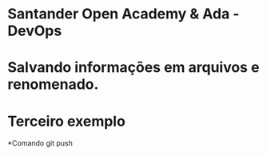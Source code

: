 # Santander Open Academy & Ada - DevOps

# Salvando informações em arquivos e renomenado. 

# Terceiro exemplo 

*Comando git push